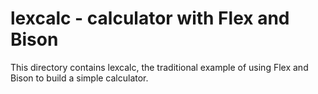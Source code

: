 # lexcalc - calculator with Flex and Bison

This directory contains lexcalc, the traditional example of using Flex and
Bison to build a simple calculator.

<!---
Local Variables:
fill-column: 76
ispell-dictionary: "american"
End:

Copyright (C) 2018 Free Software Foundation, Inc.

This file is part of Bison, the GNU Compiler Compiler.

This program is free software: you can redistribute it and/or modify
it under the terms of the GNU General Public License as published by
the Free Software Foundation, either version 3 of the License, or
(at your option) any later version.

This program is distributed in the hope that it will be useful,
but WITHOUT ANY WARRANTY; without even the implied warranty of
MERCHANTABILITY or FITNESS FOR A PARTICULAR PURPOSE.  See the
GNU General Public License for more details.

You should have received a copy of the GNU General Public License
along with this program.  If not, see <http://www.gnu.org/licenses/>.
--->
